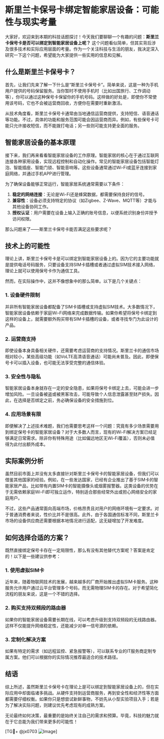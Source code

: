 # 斯里兰卡保号卡绑定智能家居设备：可能性与现实考量

大家好，欢迎来到本期的科技话题探讨！今天我们要聊聊一个有趣的问题：**斯里兰卡保号卡是否可以绑定到智能家居设备上呢？** 这个问题看似简单，但其实背后涉及很多技术和实际应用层面的考量。作为一个关注科技与生活的朋友，我决定深入研究一下这个问题，希望能为大家提供一些实用的信息和见解。

## 什么是斯里兰卡保号卡？

首先，让我们先来了解一下什么是“斯里兰卡保号卡”。简单来说，这是一种为手机用户提供的号码保留服务。当你暂时不使用手机时（比如出国旅行、工作调动等），你可以通过这种保号卡保留你的手机号码。这样做的好处是，即使你不常使用该号码，它也不会被运营商回收，方便你在需要时重新激活。

从技术角度看，斯里兰卡保号卡通常由当地通信运营商提供，支持短信、语音通话等功能。不过，具体的功能和服务范围可能会因运营商而异。例如，有些保号卡可能只允许接收短信，而不能拨打电话；另一些则可能支持更全面的服务。

## 智能家居设备的基本原理

接下来，我们再来看看智能家居设备的工作原理。智能家居的核心在于通过互联网连接各种家用设备，实现远程控制和自动化操作。常见的智能家居设备包括智能灯泡、智能插座、智能门锁、智能音响等。这些设备通常通过Wi-Fi或蓝牙连接到家庭网络，并通过手机APP进行管理。

为了确保设备能够正常运行，智能家居系统通常需要以下条件：
1. **稳定的网络连接**：无论是Wi-Fi还是蜂窝数据，都需要保持良好的信号。
2. **兼容性**：设备必须支持特定的协议（如Zigbee、Z-Wave、MQTT等）才能与其他设备协同工作。
3. **授权认证**：用户需要在设备上输入正确的账号信息，以便系统识别身份并授予访问权限。

那么问题来了——斯里兰卡保号卡能否满足这些要求呢？

## 技术上的可能性

理论上讲，斯里兰卡保号卡是可以绑定到智能家居设备上的。因为它的主要功能就是提供电话号码服务，只要设备支持SIM卡插槽或者通过虚拟SIM技术接入网络，理论上就可以使用保号卡作为通信工具。

然而，在实际操作中，这并不像想象中的那么简单。以下是几个关键点：

### 1. **设备硬件限制**
并非所有智能家居设备都配备了SIM卡插槽或支持虚拟SIM技术。大多数情况下，智能家居设备依赖于家庭Wi-Fi网络来完成数据传输。如果你希望将保号卡绑定到这样的设备上，就需要额外购买带有SIM卡插槽的设备，或者寻找专门为此设计的产品。

### 2. **运营商支持**
即使设备本身具备相关硬件，还需要考虑运营商的支持情况。斯里兰卡的通信市场相对较小，某些高级功能（如VoLTE高清语音通话）可能尚未普及。因此，即便保号卡可以插入设备，也可能无法享受完整的通信体验。

### 3. **安全性与隐私**
智能家居设备本身就存在一定的安全隐患，如果将保号卡绑定上去，可能会进一步增加风险。一旦设备被盗或被黑客攻击，可能导致个人信息泄露甚至财产损失。因此，在选择是否绑定之前，务必确保设备的安全措施到位。

### 4. **应用场景有限**
即便解决了上述技术难题，我们也需要思考这样一个问题：究竟有多少场景需要用到绑定保号卡的智能家居设备？对于大多数人而言，现有的Wi-Fi解决方案已经足够满足日常需求。除非你有特殊用途（比如偏远地区无Wi-Fi覆盖），否则未必值得为此付出额外成本。

## 实际案例分析

虽然目前市面上并没有太多直接针对斯里兰卡保号卡的智能家居设备，但我们可以借鉴其他国家的经验。例如，在一些发达国家，已经有企业推出了基于SIM卡的智能家居产品，比如带有内置SIM卡的智能摄像头或烟雾报警器。这类设备的优势在于无需依赖家庭Wi-Fi即可独立运作，特别适合那些经常外出或担心网络安全的家庭用户。

不过，这些产品通常面向高端市场，价格昂贵且对用户的网络环境有一定要求。对于普通消费者来说，性价比并不是很高。此外，由于各国通信标准不同，斯里兰卡市场的设备供应商还需要根据本地情况进行适配，这无疑增加了开发难度。

## 如何选择合适的方案？

既然直接绑定保号卡存在一定局限性，那么有没有其他替代方案呢？答案是肯定的！以下是一些建议供参考：

### 1. 使用虚拟SIM卡
近年来，随着物联网技术的发展，越来越多的厂商开始推出虚拟SIM卡服务。这种服务允许用户通过云平台管理多个号码，而无需物理SIM卡的存在。对于希望简化流程的朋友来说，这是一个不错的选择。

### 2. 购买支持双频段的路由器
如果你的智能家居设备需要长期在线，可以考虑升级到支持双频段的无线路由器。这样不仅能提升网络稳定性，还能减少对单一信号源的依赖。

### 3. 定制化解决方案
如果有特定的需求（如远程监控、紧急报警等），可以联系专业的IT服务商定制专属方案。他们可以根据你的实际情况推荐最适合的技术路径。

## 结语

综上所述，虽然斯里兰卡保号卡在理论上是可以绑定到智能家居设备上的，但在实际应用中却面临诸多挑战。从硬件支持到运营商服务，再到安全性和经济性等方面都需要仔细权衡。如果你只是想尝试新鲜事物，不妨先从小型实验项目入手；若是为了解决实际问题，则建议优先考虑现有的成熟方案。

无论最终如何决策，最重要的是始终关注自己的需求和预算。毕竟，科技的魅力就在于它总能为我们带来更多的可能性！

[TG💪+ @jx0703 ![Image](https://github.com/user-attachments/assets/dbca1d08-cadb-493c-b0ec-ad6f7a83f270)]